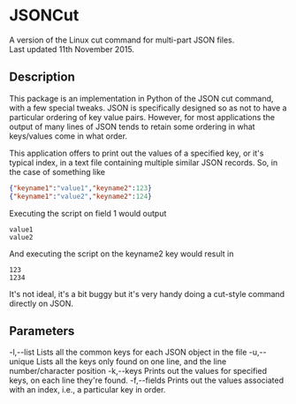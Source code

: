 # JSONCut
A version of the Linux cut command for multi-part JSON files.<br>
Last updated 11th November 2015.

## Description
This package is an implementation in Python of the JSON cut command, 
with a few special tweaks. JSON is specifically designed so as not to have 
a particular ordering of key value pairs. However, for most applications the
output of many lines of JSON tends to retain some ordering in what keys/values 
come in what order. 

This application offers to print out the values of a specified key, or it's
typical index, in a text file containing multiple similar JSON records. So, 
in the case of something like

```json
{"keyname1":"value1","keyname2":123}
{"keyname1":"value2","keyname2":124}
```
Executing the script on field 1 would output

```
value1
value2
```

And executing the script on the keyname2 key would result in 

```
123
1234
```

It's not ideal, it's a bit buggy but it's very handy doing a cut-style 
command directly on JSON. 

## Parameters
-l,--list   Lists all the common keys for each JSON object in the file
-u,--unique Lists all the keys only found on one line, and the line number/character position
-k,--keys   Prints out the values for specified keys, on each line they're found.
-f,--fields Prints out the values associated with an index, i.e., a particular key in order.
